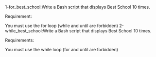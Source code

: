 1-for_best_school:Write a Bash script that displays Best School 10 times.

Requirement:

You must use the for loop (while and until are forbidden)
2-while_best_school:Write a Bash script that displays Best School 10 times.

Requirements:

You must use the while loop (for and until are forbidden)

